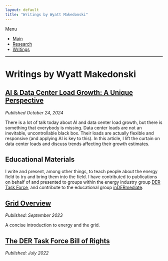 ```yaml
---
layout: default
title: "Writings by Wyatt Makedonski"
---
```


Menu
* [Main](https://makedon.ski/)
* [Research](https://makedon.ski/research)
* [Writings](https://makedon.ski/writings)

---

# Writings by Wyatt Makedonski
## [AI & Data Center Load Growth: A Unique Perspective](https://makedon.ski/w/ai-data-center-load-growth)
*Published October 24, 2024*

There is a lot of talk today about AI and data center load growth, but there is something that everybody is missing. Data center loads are not an inevitable, uncontrollable black box. Their loads are actually flexible and responsive (and applying AI is key to this). In this article, I lift the curtain on data center loads and discuss trends affecting their growth estimates.

## Educational Materials
I write and present, among other things, to teach people about the energy field to try and bring them into the field. I have contributed to publications on behalf of and presented to groups within the energy industry group [DER Task Force](https://www.dertaskforce.com/), and contribute to the educational group [inDERmediate](https://www.indermediate.com/).

## [Grid Overview](https://www.indermediate.com/p/indermediate-the-grid-overview) 
*Published: September 2023*

A concise introduction to energy and the grid.

## [The DER Task Force Bill of Rights](https://www.dertaskforce.com/p/task-force-feature-der-task-force)
*Published: July 2022*
